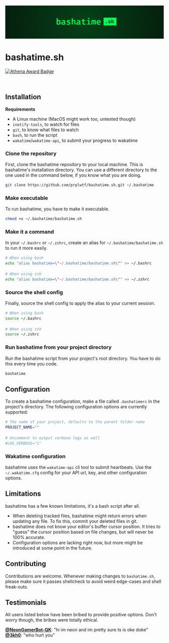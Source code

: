![bashatime](./bashatime.jpg)

# bashatime.sh

[![Athena Award Badge](https://img.shields.io/endpoint?url=https%3A%2F%2Faward.athena.hackclub.com%2Fapi%2Fbadge)](https://award.athena.hackclub.com?utm_source=readme)

<br/>

## Installation

**Requirements**
- A Linux machine (MacOS might work too, untested though)
- `inotify-tools`, to watch for files
- `git`, to know what files to watch
- `bash`, to run the script
- `wakatime`/`wakatime-api`, to submit your progress to wakatime

### Clone the repository

First, clone the bashatime repository to your local machine. This is bashatime's installation directory. You can use a different directory to the one used in the command below, if you know what you are doing.

```bash
git clone https://github.com/prplwtf/bashatime.sh.git ~/.bashatime
```

### Make executable

To run bashatime, you have to make it executable.

```bash
chmod +x ~/.bashatime/bashatime.sh
```

### Make it a command

In your `~/.bashrc` or `~/.zshrc`, create an alias for `~/.bashatime/bashatime.sh` to run it more easily.

```bash
# When using bash
echo "alias bashatime=\"~/.bashatime/bashatime.sh\"" >> ~/.bashrc

# When using zsh
echo "alias bashatime=\"~/.bashatime/bashatime.sh\"" >> ~/.zshrc
```

### Source the shell config

Finally, source the shell config to apply the alias to your current session.

```bash
# When using bash
source ~/.bashrc

# When using zsh
source ~/.zshrc
```

### Run bashatime from your project directory

Run the bashatime script from your project's root directory. You have to do this every time you code.

```bash
bashatime
```

## Configuration

To create a bashatime configuration, make a file called `.bashatimerc` in the project's directory. The following configuration options are currently supported:

```bash
# The name of your project, defaults to the parent folder name
PROJECT_NAME=""

# Uncomment to output verbose logs as well
#LOG_VERBOSE="1"
```

### Wakatime configuration

bashatime uses the `wakatime-api` cli tool to submit heartbeats. Use the `~/.wakatime.cfg` config for your API url, key, and other configuration options.

## Limitations

bashatime has a few known limitations, it's a bash script after all.

- When deleting tracked files, bashatime might return errors when updating any file. To fix this, commit your deleted files in git.
- bashatime does not know your editor's buffer cursor position. It tries to "guess" the cursor position based on file changes, but will never be 100% accurate.
- Configuration options are lacking right now, but more might be introduced at some point in the future.

## Contributing

Contributions are welcome. Whenever making changes to `bashatime.sh`, please make sure it passes shellcheck to avoid weird edge-cases and shell freak-outs.

## Testimonials

All users listed below have been bribed to provide positive options. Don't worry though, the bribes were totally ethical. 

[**@NeonGamerBot-QK**](https://github.com/NeonGamerBot-QK): "hi im neon and im pretty sure ts is oke doke"\
[**@3kh0**](https://github.com/3kh0): "who hurt you"
